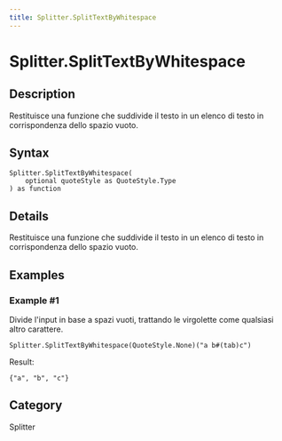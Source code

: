 ```yaml
---
title: Splitter.SplitTextByWhitespace
---
```


# Splitter.SplitTextByWhitespace


## Description

Restituisce una funzione che suddivide il testo in un elenco di testo in corrispondenza dello spazio vuoto.


## Syntax

```powerquery
Splitter.SplitTextByWhitespace(
    optional quoteStyle as QuoteStyle.Type
) as function
```


## Details

Restituisce una funzione che suddivide il testo in un elenco di testo in corrispondenza dello spazio vuoto.


## Examples

### Example #1 
Divide l&#39;input in base a spazi vuoti, trattando le virgolette come qualsiasi altro carattere.
```powerquery
Splitter.SplitTextByWhitespace(QuoteStyle.None)("a b#(tab)c")
```

Result: 
```powerquery
{"a", "b", "c"}
```




## Category
Splitter
